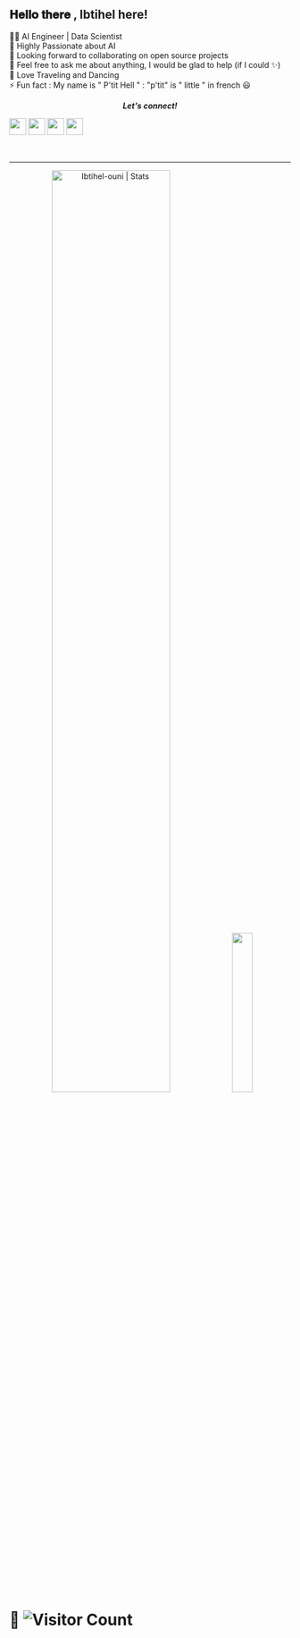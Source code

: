<h2> 𝐇𝐞𝐥𝐥𝐨 𝐭𝐡𝐞𝐫𝐞 , Ibtihel here!  
  
</h2>

<p align="right>
  <img align="right" src="https://user-images.githubusercontent.com/58151963/107021205-26e87c80-67a4-11eb-9b36-4e4337b3717b.gif" width="200px">
</p>

👩‍💻 AI Engineer | Data Scientist  \
🚀 Highly Passionate about AI \
👯 Looking forward to collaborating on open source projects \
💬 Feel free to ask me about anything, I would be glad to help (if I could ✨)\
🔭 Love Traveling and Dancing\
⚡ Fun fact : My name is " P'tit Hell " :
"p'tit" is " little " in french 😃 


<p align="center">
  <b><i>Let's connect!</i></b>

  [<img height="30" src="https://img.shields.io/badge/linkedin-blue.svg?&style=for-the-badge&logo=linkedin&logoColor=white" />][LinkedIn]
  [<img height="30" src="https://img.shields.io/badge/twitter-%231DA1F2.svg?&style=for-the-badge&logo=twitter&logoColor=white" />][twitter]
  [<img height="30" src = "https://img.shields.io/badge/Youtube-%23E4405F.svg?&style=for-the-badge&logo=Youtube&logoColor=white">][Youtube] 
  [<img height="30" src = "https://img.shields.io/badge/Facebook-036be4.svg?&style=for-the-badge&logo=facebook&logoColor=white">][Facebook]


<br />
<hr />

<p align="center"> 

  <img width="65%" src="https://github-readme-stats.vercel.app/api?username=Ibtihel-ouni&show_icons=true&theme=gotham" alt="Ibtihel-ouni | Stats" />

  <img width="27%" src="https://github-readme-stats.vercel.app/api/top-langs/?username=Ibtihel-ouni&count_private=true&theme=tokyonight" />
</p>


 # 🔭  ![Visitor Count](https://profile-counter.glitch.me/{Ibtihel-ouni}/count.svg)
 


[twitter]: https://twitter.com/ibtihel_ouni
[youtube]: https://www.youtube.com/channel/UCuOTyrYbh91uCFNd-4znObQ
[gmail]: https://gmail.com
[linkedin]: https://www.linkedin.com/in/ibtihel-ouni-009b9a172/
[Facebook]: https://www.facebook.com/btii.hal/

